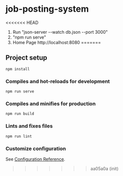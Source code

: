 # job-posting-system
<<<<<<< HEAD
1. Run "json-server --watch db.json --port 3000"
2. "npm run serve"
3. Home Page http://localhost:8080
=======

## Project setup
```
npm install
```

### Compiles and hot-reloads for development
```
npm run serve
```

### Compiles and minifies for production
```
npm run build
```

### Lints and fixes files
```
npm run lint
```

### Customize configuration
See [Configuration Reference](https://cli.vuejs.org/config/).
>>>>>>> aa05a0a (init)
